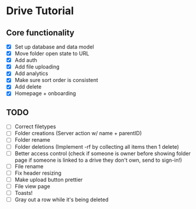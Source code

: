 # Drive Tutorial

## Core functionality

- [x] Set up database and data model
- [x] Move folder open state to URL
- [x] Add auth
- [x] Add file uploading
- [x] Add analytics
- [x] Make sure sort order is consistent
- [x] Add delete
- [x] Homepage + onboarding

## TODO

- [ ] Correct filetypes
- [ ] Folder creations (Server action w/ name + parentID)
- [ ] Folder rename
- [ ] Folder deletions (Implement -rf by collecting all items then 1 delete)
- [ ] Better access control (check if someone is owner before showing folder page if someone is linked to a drive they don't own, send to sign-in!)
- [ ] File rename
- [ ] Fix header resizing
- [ ] Make upload button prettier
- [ ] File view page
- [ ] Toasts!
- [ ] Gray out a row while it's being deleted
